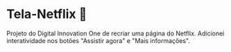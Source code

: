 # Tela-Netflix :balloon:
Projeto do Digital Innovation One de recriar uma página do Netflix.
Adicionei interatividade nos botões "Assistir agora" e "Mais informações".
